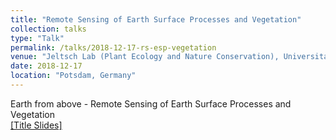 ```yaml
---
title: "Remote Sensing of Earth Surface Processes and Vegetation"
collection: talks
type: "Talk"
permalink: /talks/2018-12-17-rs-esp-vegetation
venue: "Jeltsch Lab (Plant Ecology and Nature Conservation), Universitaet Potsdam"
date: 2018-12-17
location: "Potsdam, Germany"
---
```


Earth from above - Remote Sensing of Earth Surface Processes and Vegetation <br>
[[Title Slides]](http://BodoBookhagen.github.io/files/dec17-2018-rs-esp-vegetation.pdf)
